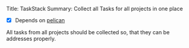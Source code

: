 Title: TaskStack
Summary: Collect all Tasks for all projects in one place

- [x] Depends on [pelican](/promodoro-taskstack/pelican)

All tasks from all projects should be collected so, that they can be addresses properly.

